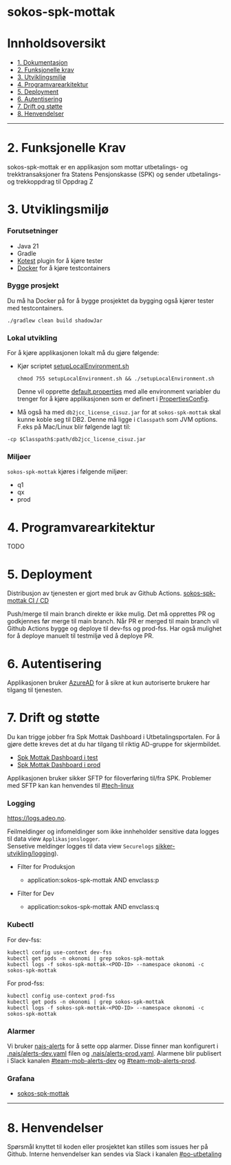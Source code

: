 # sokos-spk-mottak

# Innholdsoversikt

* [1. Dokumentasjon](dokumentasjon/dokumentasjon.md)
* [2. Funksjonelle krav](#2-funksjonelle-krav)
* [3. Utviklingsmiljø](#3-utviklingsmiljø)
* [4. Programvarearkitektur](#4-programvarearkitektur)
* [5. Deployment](#5-deployment)
* [6. Autentisering](#6-Autentisering)
* [7. Drift og støtte](#7-drift-og-støtte)
* [8. Henvendelser](#8-henvendelser)

---

# 2. Funksjonelle Krav

sokos-spk-mottak er en applikasjon som mottar utbetalings- og trekktransaksjoner fra Statens Pensjonskasse (SPK) og sender utbetalings- og trekkoppdrag til Oppdrag Z

# 3. Utviklingsmiljø

### Forutsetninger

* Java 21
* Gradle
* [Kotest](https://plugins.jetbrains.com/plugin/14080-kotest) plugin for å kjøre tester
* [Docker](https://www.docker.com/) for å kjøre testcontainers

### Bygge prosjekt

Du må ha Docker på for å bygge prosjektet da bygging også kjører tester med testcontainers.

```
./gradlew clean build shadowJar
```

### Lokal utvikling

For å kjøre applikasjonen lokalt må du gjøre følgende:

- Kjør scriptet [setupLocalEnvironment.sh](setupLocalEnvironment.sh)
  ```
  chmod 755 setupLocalEnvironment.sh && ./setupLocalEnvironment.sh
  ```
  Denne vil opprette [default.properties](defaults.properties) med alle environment variabler du trenger for å kjøre
  applikasjonen som er definert i [PropertiesConfig](src/main/kotlin/no/nav/sokos/spk/mottak/config/PropertiesConfig.kt).

- Må også ha med `db2jcc_license_cisuz.jar` for at `sokos-spk-mottak` skal kunne koble seg til DB2.
  Denne må ligge i `Classpath` som JVM options. F.eks på Mac/Linux blir følgende lagt til:
```
-cp $Classpath$:path/db2jcc_license_cisuz.jar
```

### Miljøer

`sokos-spk-mottak` kjøres i følgende miljøer:
- q1
- qx
- prod

# 4. Programvarearkitektur

TODO

# 5. Deployment

Distribusjon av tjenesten er gjort med bruk av Github Actions.
[sokos-spk-mottak CI / CD](https://github.com/navikt/sokos-spk-mottak/actions)

Push/merge til main branch direkte er ikke mulig. Det må opprettes PR og godkjennes før merge til main branch.
Når PR er merged til main branch vil Github Actions bygge og deploye til dev-fss og prod-fss.
Har også mulighet for å deploye manuelt til testmiljø ved å deploye PR.

# 6. Autentisering

Applikasjonen bruker [AzureAD](https://docs.nais.io/security/auth/azure-ad/) for å sikre at kun autoriserte brukere har tilgang til tjenesten.

# 7. Drift og støtte

Du kan trigge jobber fra Spk Mottak Dashboard i Utbetalingsportalen. For å gjøre dette kreves det at du har tilgang til riktig AD-gruppe for skjermbildet.
- [Spk Mottak Dashboard i test](https://utbetalingsportalen.intern.dev.nav.no/spk-mottak)
- [Spk Mottak Dashboard i prod](https://utbetalingsportalen.intern.nav.no/spk-mottak)

Applikasjonen bruker sikker SFTP for filoverføring til/fra SPK. Problemer med SFTP kan kan henvendes til [#tech-linux](https://nav-it.slack.com/archives/CA2CM7QTX)

### Logging

https://logs.adeo.no.

Feilmeldinger og infomeldinger som ikke innheholder sensitive data logges til data view `Applikasjonslogger`.  
Sensetive meldinger logges til data view `Securelogs` [sikker-utvikling/logging](https://sikkerhet.nav.no/docs/sikker-utvikling/logging)).

- Filter for Produksjon
    * application:sokos-spk-mottak AND envclass:p

- Filter for Dev
    * application:sokos-spk-mottak AND envclass:q

### Kubectl

For dev-fss:

```shell script
kubectl config use-context dev-fss
kubectl get pods -n okonomi | grep sokos-spk-mottak
kubectl logs -f sokos-spk-mottak-<POD-ID> --namespace okonomi -c sokos-spk-mottak
```

For prod-fss:

```shell script
kubectl config use-context prod-fss
kubectl get pods -n okonomi | grep sokos-spk-mottak
kubectl logs -f sokos-spk-mottak-<POD-ID> --namespace okonomi -c sokos-spk-mottak
```

### Alarmer

Vi bruker [nais-alerts](https://doc.nais.io/observability/alerts) for å sette opp alarmer.
Disse finner man konfigurert i [.nais/alerts-dev.yaml](.nais/alerts-dev.yaml) filen og [.nais/alerts-prod.yaml](.nais/alerts-prod.yaml).
Alarmene blir publisert i Slack kanalen [#team-mob-alerts-dev](https://nav-it.slack.com/archives/C042SF2FEQM) og [#team-mob-alerts-prod](https://nav-it.slack.com/archives/C042ESY71GX).

### Grafana

- [sokos-spk-mottak](https://grafana.nav.cloud.nais.io/d/fdrtp6qv623ggf/sokos-spk-mottak?orgId=1&refresh=30s)

---

# 8. Henvendelser

Spørsmål knyttet til koden eller prosjektet kan stilles som issues her på Github.
Interne henvendelser kan sendes via Slack i kanalen [#po-utbetaling](https://nav-it.slack.com/archives/CKZADNFBP)

